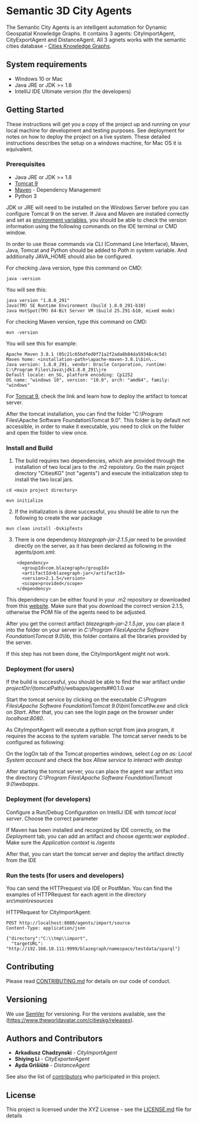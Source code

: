 # Semantic 3D City Agents

The Semantic City Agents is an intelligent automation for Dynamic Geospatial Knowledge Graphs. 
It contains 3 agents: CityImportAgent, CityExportAgent and DistanceAgent. All 3 agnets works with the semantic cities database - [Cities Knowledge Graphs](http://www.theworldavatar.com:83/citieskg/#query).

## System requirements

* Windows 10 or Mac
* Java JRE or JDK >= 1.8
* IntelliJ IDE Ultimate version (for the developers)

## Getting Started

These instructions will get you a copy of the project up and running on your local machine for development and testing purposes. See deployment for notes on how to deploy the project on a live system. 
These detailed instructions describes the setup on a windows machine, for Mac OS it is equivalent.  


### Prerequisites

* Java JRE or JDK >= 1.8
* [Tomcat 9](https://www.liquidweb.com/kb/installing-tomcat-9-on-windows/)
* [Maven](https://maven.apache.org/) - Dependency Management
* Python 3

JDK or JRE will need to be installed on the Windows Server before you can configure Tomcat 9 on the server.
If Java and Maven are installed correctly and set as [environment variables](https://docs.oracle.com/en/database/oracle/machine-learning/oml4r/1.5.1/oread/creating-and-modifying-environment-variables-on-windows.html#GUID-DD6F9982-60D5-48F6-8270-A27EC53807D0), you should be able to check the version information using the following commands on the IDE terminal or CMD window.

In order to use those commands via CLI (Command Line Interface), Maven, Java, Tomcat and Python should be added to *Path* in system variable. And additionally JAVA_HOME should also be configured.


For checking Java version, type this command on CMD:
```
java -version
```
You will see this:
```
java version "1.8.0_291"
Java(TM) SE Runtime Environment (build 1.8.0_291-b10)
Java HotSpot(TM) 64-Bit Server VM (build 25.291-b10, mixed mode)
```
For checking Maven version, type this command on CMD:
```
mvn -version
```
You will see this for example:
```
Apache Maven 3.8.1 (05c21c65bdfed0f71a2f2ada8b84da59348c4c5d)
Maven home: <installation-path>\apache-maven-3.8.1\bin\..
Java version: 1.8.0_291, vendor: Oracle Corporation, runtime: C:\Program Files\Java\jdk1.8.0_291\jre
Default locale: en_SG, platform encoding: Cp1252
OS name: "windows 10", version: "10.0", arch: "amd64", family: "windows"
```


For [Tomcat 9]((https://www.liquidweb.com/kb/installing-tomcat-9-on-windows/)), check the link and learn how to deploy the artifact to tomcat server.

After the tomcat installation, you can find the folder "C:\Program Files\Apache Software Foundation\Tomcat 9.0". 
This folder is by default not accessible, in order to make it executable, you need to click on the folder and open the folder to view once.  



### Install and Build

1. The build requires two dependencies, which are provided through the installation of two local jars to the .m2 repoistory. Go the main project directory "CitiesKG" (not "agents") and execute the initialization step to install the two local jars.

```
cd <main project directory>

mvn initialize
```

2. If the initialization is done successful, you should be able to run the following to create the war package

```
mvn clean install -DskipTests
```

3. There is one dependency *blazegraph-jar-2.1.5.jar* need to be provided directly on the server, as it has been declared as following in the agents/pom.xml:
```
    <dependency>
      <groupId>com.blazegraph</groupId>
      <artifactId>blazegraph-jar</artifactId>
      <version>2.1.5</version>
      <scope>provided</scope>
    </dependency>

```

This dependency can be either found in your .m2 repository or downloaded from this [website](https://search.maven.org/search?q=g:com.blazegraph%20AND%20a:blazegraph-jar&core=gav).
Make sure that you download the correct version 2.1.5, otherwise the POM file of the agents need to be adjusted.

After you get the correct artifact *blazegraph-jar-2.1.5.jar*, you can place it into the folder on your server in *C:\Program Files\Apache Software Foundation\Tomcat 9.0\lib*, 
this folder contains all the libraries provided by the server. 

If this step has not been done, the CityImportAgent might not work. 

### Deployment (for users)

If the build is successful, you should be able to find the war artifact under ${projectDir}/${tomcatPath}/webapps/agents##0.1.0.war

Start the tomcat service by clicking on the executable *C:\Program Files\Apache Software Foundation\Tomcat 9.0\bin\Tomcat9w.exe*
and click on *Start*. After that, you can see the login page on the browser under *localhost:8080*.

As CityImportAgent will execute a python script from java program, it requires the access to the system variable.
The tomcat server needs to be configured as following:

On the logOn tab of the Tomcat properties windows, select *Log on as: Local System account* and check the box *Allow service to interact with destop*

After starting the tomcat server, you can place the agent war artifact into the directory *C:\Program Files\Apache Software Foundation\Tomcat 9.0\webapps*.

### Deployment (for developers)

Configure a Run/Debug Configuration on IntelliJ IDE with *tomcat local server*. Choose the correct parameter

If Maven has been installed and recognized by IDE correctly, on the *Deployment* tab, 
you can add an artifact and choose *agents:war exploded* . Make sure the *Application context* is */agents*

After that, you can start the tomcat server and deploy the artifact directly from the IDE

### Run the tests (for users and developers)

You can send the HTTPrequest via IDE or PostMan. You can find the examples of HTTPRequest for each agent in the directory *src\main\resources*

HTTPRequest for CityImportAgent:

```
POST http://localhost:8080/agents/import/source
Content-Type: application/json

{"directory":"C:\\tmp\\import",
  "targetURL": "http://192.168.10.111:9999/blazegraph/namespace/testdata/sparql"}
```


## Contributing

Please read [CONTRIBUTING.md](https://www.theworldavatar.com/citieskg/contributing/) for details on our code of conduct.

## Versioning

We use [SemVer](http://semver.org/) for versioning. For the versions available, see the (https://www.theworldavatar.com/citieskg/releases).

## Authors and Contributors

* **Arkadiusz Chadzynski** - *CityImportAgent*
* **Shiying Li** - *CityExporterAgent*
* **Ayda Grišiūtė** - *DistanceAgent*

See also the list of [contributors](https://www.theworldavatar.com/citieskg/contributors) who participated in this project.

## License

This project is licensed under the XYZ  License - see the [LICENSE.md](LICENSE.md) file for details
